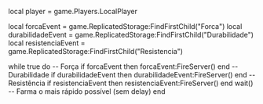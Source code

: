 local player = game.Players.LocalPlayer


local forcaEvent = game.ReplicatedStorage:FindFirstChild("Forca")
local durabilidadeEvent = game.ReplicatedStorage:FindFirstChild("Durabilidade")
local resistenciaEvent = game.ReplicatedStorage:FindFirstChild("Resistencia")

while true do
    -- Força
    if forcaEvent then
        forcaEvent:FireServer()
    end
    -- Durabilidade
    if durabilidadeEvent then
        durabilidadeEvent:FireServer()
    end
    -- Resistência
    if resistenciaEvent then
        resistenciaEvent:FireServer()
    end
    wait() -- Farma o mais rápido possível (sem delay)
end

